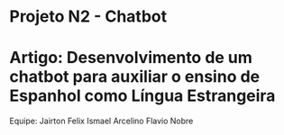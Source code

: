 # Projeto N2 - Chatbot
# Artigo: Desenvolvimento de um chatbot para auxiliar o ensino de Espanhol como Língua Estrangeira

Equipe:
Jairton Felix
Ismael Arcelino
Flavio Nobre
